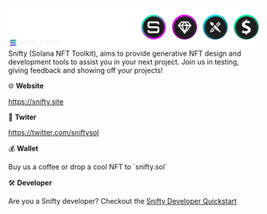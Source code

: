 ![snifty banner](img/snifty-banner.png)
Snifty (Solana NFT Toolkit), aims to provide generative NFT design and development tools to assist you in your next project. Join us in testing, giving feedback and showing off your projects!

🌐 **Website**

https://snifty.site 

🐤 **Twiter**

https://twitter.com/sniftysol

💰 **Wallet**

Buy us a coffee or drop a cool NFT to \`snifty.sol\`

🛠 **Developer**

Are you a Snifty developer? Checkout the [Snifty Developer Quickstart]()
